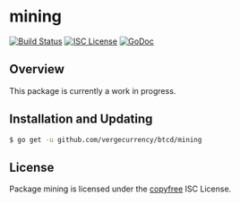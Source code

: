 mining
======

[![Build Status](http://img.shields.io/travis/btcsuite/btcd.svg)](https://travis-ci.org/btcsuite/btcd)
[![ISC License](http://img.shields.io/badge/license-ISC-blue.svg)](http://copyfree.org)
[![GoDoc](https://img.shields.io/badge/godoc-reference-blue.svg)](http://godoc.org/github.com/vergecurrency/btcd/mining)

## Overview

This package is currently a work in progress.

## Installation and Updating

```bash
$ go get -u github.com/vergecurrency/btcd/mining
```

## License

Package mining is licensed under the [copyfree](http://copyfree.org) ISC
License.
